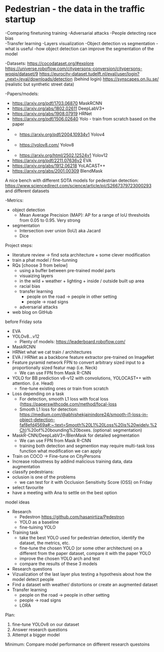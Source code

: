# Pedestrian - the data in the traffic startup
-Comparing finetuning training 
-Adversarial attacks 
-People detecting race bias  
-Transfer learning 
-Layers visualization 
-Object detection vs segmentation - what is useful
-how object detection can improve the segmentation of the model 

-Datasets:
https://cocodataset.org/#explore
https://universe.roboflow.com/citypersons-conversion/citypersons-woqjq/dataset/9
https://eurocity-dataset.tudelft.nl/eval/user/login?_next=/eval/downloads/detection (behind login)
https://synscapes.on.liu.se/ (realistic but synthetic street data)

-Papers/models:
- https://arxiv.org/pdf/1703.06870 MaskRCNN
- https://arxiv.org/abs/1802.02611 DeepLabV3+
- https://arxiv.org/abs/1908.07919 HRNet
- https://arxiv.org/pdf/1506.02640 Yolo - train from scratch based on the paper
- - https://arxiv.org/pdf/2004.10934v1 Yolov4
- - https://yolov8.com/ Yolov8
- - https://arxiv.org/html/2502.12524v1 Yolov12
- https://arxiv.org/pdf/2211.07636v2 EVA
- https://arxiv.org/abs/1912.06218 YoLACAST++
- https://arxiv.org/abs/2001.00309 BlendMask

A nice bench with different SOTA models for pedestrian detection: https://www.sciencedirect.com/science/article/pii/S2667379723000293 and different datasets

-Metrics:
- object detection
    - Mean Average Precision (MAP): AP for a range of IoU thresholds from 0.05 to 0.95. Very strong
- segmentation
    - Intersection over union (IoU) aka Jacard
    - Dice

Project steps:
- literature review -> find sota architecture + some clever modification
- train a phat model / fine-tunning
- RQs [choose 3 from below]
    - using a buffer between pre-trained model parts
    - visuaizing layers
    - in the wild + weather + lighting + inside / outside built up area
    - racial bias
    - transfer learning
        - people on the road -> people in other setting
        - people -> road signs
    - adversarial attacks
- web blog on GitHub

before Friday
sota
- EVA
- YOLOv8...v12
    - Plenty of models: https://leaderboard.roboflow.com/
- MaskRCNN
- HRNet
what we cat train / architectures
- EVA / HRNet as a backbone feature extractor pre-trained on ImageNet
- Feature pyramid network FPN to convert arbitrary sized input to a proportionally sized featur map  (i.e. Neck)
    - We can use FPN from Mask R-CNN
- YOLO for BB prediction v8-v12 with convolutions, YOLOCAST++ with attention. (i.e. Head)
    - fine-tune existing ones or train from scratch
- Loss depending on a task
    - For detection, smooth L1 loss with focal loss (https://paperswithcode.com/method/focal-loss
    - Smooth L1 loss for detection: https://medium.com/@abhishekjainindore24/smooth-l1-loss-in-object-detection-faf8efd4569a#:~:text=Smooth%20L1%20Loss%20is%20widely,%2Ch)%20of%20bounding%20boxes.
(optional: segmentation)
- MaskR-CNN/DeepLabV3+/BlenMask for detailed segmentation
    - We can use FPN from Mask R-CNN
    - training both detection and segmention may require multi-task loss function
what modification we can apply
- Train on COCO -> Fine-tune on CityPersons
- Increase robustness by addind malicious training data, data augmentation
- classify pedestrians: 
- oclusion is one of the problems
    - we can test for it with Occlusion Sensitivity Score (OSS)
on Friday
- select favourite
- have a meeting with Ana to settle on the best option

model ideas
- Research
    - Pedestron https://github.com/hasanirtiza/Pedestron
    - YOLO as a baseline 
    - fine-tuining YOLO
- Training task
    - take the best YOLO used for pedestrian detection, identify the dataset, the metrics, etc.
    - fine-tune the chosen YOLO (or some other architecture) on a different from the paper dataset, compare it with the paper YOLO
    - improve the chosen YOLO arch and test
    - compare the results of these 3 models
- Research questions
- Vizualization of the last layer plus testing a hypothesis about how the model detect people
- Find a dataset with weather/ distortions or create an augmented dataset
- Transfer learning
    - people on the road -> people in other setting
    - people -> road signs
    - LORA

Plan:
1. fine-tune YOLOv8 on our dataset
2. Answer research questions
3. Attempt a bigger model

Minimum: Compare model performance on different research questoins


<!--  # Project Ideas
- classification
    - https://www.isic-archive.com/ https://challenge.isic-archive.com/data/
    - http://ludo17.free.fr/mitos_2012/dataset.html detection of cancer
    - Edible vs. Toxic Mushroom Classifier
    - AI vs Human created content
 
most often 
    - Emotion recognition
    - Detect hidden objects (weapons, contraband, or anomalies) in X-ray images, similar to airport security scanners. are there datasets??

    - Music Genre Prediction from Album Covers
    - https://github.com/AlexOlsen/DeepWeeds weeds detection
    - Chess Move Predictor Chessboard datasets, Lichess API

 
Denoising 
    - https://paperswithcode.com/sota/single-image-deraining-on-raincityscapes
    - 
    

    
- Other:
    - Transfer learning (model fine-tunned to segment football matches to segment basketball) (or build on general and fine-tune on more specific)
    - Generative approaches -->

